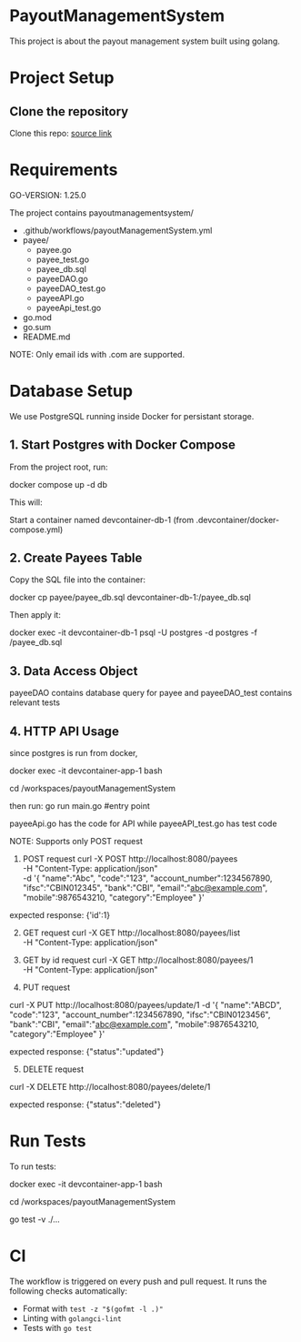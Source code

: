 # PayoutManagementSystem

This project is about the payout management system built using golang.

# Project Setup

## Clone the repository

Clone this repo: <a href = "https://github.com/Swarathmica-infraspec/payout-management-system"> source link  </a>

# Requirements

GO-VERSION: 1.25.0

The project contains payoutmanagementsystem/ <br>
- .github/workflows/payoutManagementSystem.yml <br>
- payee/
  - payee.go <br>
  - payee_test.go <br>
  - payee_db.sql <br>
  - payeeDAO.go <br>
  - payeeDAO_test.go <br>
  - payeeAPI.go <br>
  - payeeApi_test.go <br>
- go.mod <br>
- go.sum <br>
- README.md <br>

NOTE: Only email ids with .com are supported.


# Database Setup

We use PostgreSQL running inside Docker for persistant storage.

## 1. Start Postgres with Docker Compose

From the project root, run:

docker compose up -d db


This will:

Start a container named devcontainer-db-1 (from .devcontainer/docker-compose.yml)


## 2. Create Payees Table

Copy the SQL file into the container:

docker cp payee/payee_db.sql devcontainer-db-1:/payee_db.sql


Then apply it:

docker exec -it devcontainer-db-1 psql -U postgres -d postgres -f /payee_db.sql


## 3. Data Access Object

payeeDAO contains database query for payee and payeeDAO_test contains relevant tests

## 4. HTTP API Usage

since postgres is run from docker, 

docker exec -it devcontainer-app-1 bash

cd /workspaces/payoutManagementSystem

then run: go run main.go #entry point

payeeApi.go has the code for API while payeeAPI_test.go has test code

NOTE: Supports only POST request

1. POST request 
curl -X POST http://localhost:8080/payees \
  -H "Content-Type: application/json" \
  -d '{
    "name":"Abc",
    "code":"123",
    "account_number":1234567890,
    "ifsc":"CBIN012345",
    "bank":"CBI",
    "email":"abc@example.com",
    "mobile":9876543210,
    "category":"Employee"
  }'

expected response: {'id':1}

2. GET request
curl -X GET http://localhost:8080/payees/list \
  -H "Content-Type: application/json"

3. GET by id request
curl -X GET http://localhost:8080/payees/1 \
  -H "Content-Type: application/json"

4. PUT request

<!-- SUPPOSE THE ROW GIVEN IN POST IS PRESENT IN DB -->
curl -X PUT http://localhost:8080/payees/update/1
  -d '{
    "name":"ABCD",
    "code":"123",
    "account_number":1234567890,
    "ifsc":"CBIN0123456",
    "bank":"CBI",
    "email":"abc@example.com",
    "mobile":9876543210,
    "category":"Employee"
  }'

  expected response: {"status":"updated"}

  5. DELETE request
<!-- SUPPOSE THE ROW GIVEN IN POST IS PRESENT IN DB -->
  
curl -X DELETE http://localhost:8080/payees/delete/1

expected response: {"status":"deleted"}


# Run Tests
To run tests:

docker exec -it devcontainer-app-1 bash

cd /workspaces/payoutManagementSystem

go test -v ./...

# CI

The workflow is triggered on every push and pull request.
It runs the following checks automatically:
- Format with `test -z "$(gofmt -l .)"`
- Linting with `golangci-lint`
- Tests with `go test`
